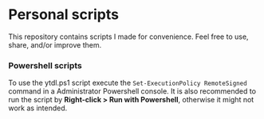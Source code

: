 # Personal scripts
This repository contains scripts I made for convenience.
Feel free to use, share, and/or improve them.

### Powershell scripts
To use the ytdl.ps1 script execute the `Set-ExecutionPolicy RemoteSigned` command in a Administrator Powershell console.
It is also recommended to run the script by **Right-click > Run with Powershell**, otherwise it might not work as intended.
